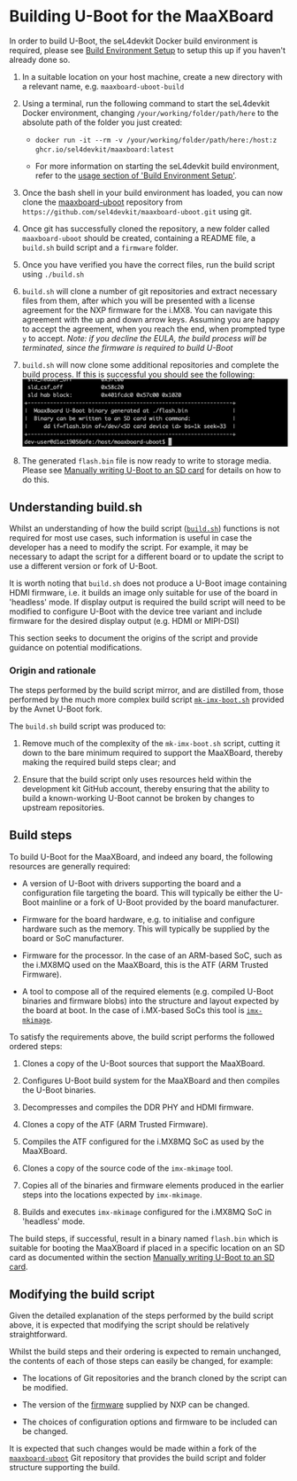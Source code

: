 # Building U-Boot for the MaaXBoard

In order to build U-Boot, the seL4devkit Docker build environment is required, please see [Build Environment Setup](../build_environment_setup.md) to setup this up if you haven't already done so.

1. In a suitable location on your host machine, create a new directory with a relevant name, e.g. `maaxboard-uboot-build`

2. Using a terminal, run the following command to start the seL4devkit Docker environment, changing `/your/working/folder/path/here` to the absolute path of the folder you just created:

    - `docker run -it --rm -v /your/working/folder/path/here:/host:z ghcr.io/sel4devkit/maaxboard:latest`

    - For more information on starting the seL4devkit build environment, refer to the [usage section of 'Build Environment Setup'](../build_environment_setup.md#usage).

3. Once the bash shell in your build environment has loaded, you can now clone the [maaxboard-uboot](https://github.com/sel4devkit/maaxboard-uboot) repository from `https://github.com/sel4devkit/maaxboard-uboot.git` using git.

4. Once git has successfully cloned the repository, a new folder called `maaxboard-uboot` should be created, containing a README file, a `build.sh` build script and a `firmware` folder.

5. Once you have verified you have the correct files, run the build script using `./build.sh`

6. `build.sh` will clone a number of git repositories and extract necessary files from them, after which you will be presented with a license agreement for the NXP firmware for the i.MX8. You can navigate this agreement with the up and down arrow keys. Assuming you are happy to accept the agreement, when you reach the end, when prompted type `y` to accept. *Note: if you decline the EULA, the build process will be terminated, since the firmware is required to build U-Boot*

7. `build.sh` will now clone some additional repositories and complete the build process. If this is successful you should see the following:
![successful-uboot-build](../figures/successful-uboot-build.png)

8. The generated `flash.bin` file is now ready to write to storage media. Please see [Manually writing U-Boot to an SD card](./writing_uboot_to_sd_card.md) for details on how to do this.

## Understanding build.sh

Whilst an understanding of how the build script ([`build.sh`](https://github.com/sel4devkit/maaxboard-uboot/blob/main/build.sh)) functions is not required for most use cases, such information is useful in case the developer has a need to modify the script. For example, it may be necessary to adapt the script for a different board or to update the script to use a different version or fork of U-Boot.

It is worth noting that `build.sh` does not produce a U-Boot image containing HDMI firmware, i.e. it builds an image only suitable for use of the board in 'headless' mode. If display output is required the build script will need to be modified to configure U-Boot with the device tree variant and include firmware for the desired display output (e.g. HDMI or MIPI-DSI)

This section seeks to document the origins of the script and provide guidance on potential modifications.

### Origin and rationale

The steps performed by the build script mirror, and are distilled from, those performed by the much more complex build script [`mk-imx-boot.sh`](https://github.com/Avnet/uboot-imx/blob/maaxboard_v2020.04_5.4.24_2.1.0/mk-imx-boot.sh) provided by the Avnet U-Boot fork.

The `build.sh` build script was produced to:

1. Remove much of the complexity of the `mk-imx-boot.sh` script, cutting it down to the bare minimum required to support the MaaXBoard, thereby making the required build steps clear; and

2. Ensure that the build script only uses resources held within the development kit GitHub account, thereby ensuring that the ability to build a known-working U-Boot cannot be broken by changes to upstream repositories.

## Build steps

To build U-Boot for the MaaXBoard, and indeed any board, the following resources are generally required:

- A version of U-Boot with drivers supporting the board and a configuration file targeting the board. This will typically be either the U-Boot mainline or a fork of U-Boot provided by the board manufacturer.

- Firmware for the board hardware, e.g. to initialise and configure hardware such as the memory. This will typically be supplied by the board or SoC manufacturer.

- Firmware for the processor. In the case of an ARM-based SoC, such as the i.MX8MQ used on the MaaXBoard, this is the ATF (ARM Trusted Firmware).

- A tool to compose all of the required elements (e.g. compiled U-Boot binaries and firmware blobs) into the structure and layout expected by the board at boot. In the case of i.MX-based SoCs this tool is [`imx-mkimage`](https://github.com/sel4devkit/imx-mkimage).

To satisfy the requirements above, the build script performs the followed ordered steps:

1. Clones a copy of the U-Boot sources that support the MaaXBoard.

2. Configures U-Boot build system for the MaaXBoard and then compiles the U-Boot binaries.

3. Decompresses and compiles the DDR PHY and HDMI firmware.

4. Clones a copy of the ATF (ARM Trusted Firmware).

5. Compiles the ATF configured for the i.MX8MQ SoC as used by the MaaXBoard.

6. Clones a copy of the source code of the `imx-mkimage` tool.

7. Copies all of the binaries and firmware elements produced in the earlier steps into the locations expected by `imx-mkimage`.

8. Builds and executes `imx-mkimage` configured for the i.MX8MQ SoC in 'headless' mode.

The build steps, if successful, result in a binary named `flash.bin` which is suitable for booting the MaaXBoard if placed in a specific location on an SD card as documented within the section [Manually writing U-Boot to an SD card](./writing_uboot_to_sd_card.md).

## Modifying the build script

Given the detailed explanation of the steps performed by the build script above, it is expected that modifying the script should be relatively straightforward.

Whilst the build steps and their ordering is expected to remain unchanged, the contents of each of those steps can easily be changed, for example:

- The locations of Git repositories and the branch cloned by the script can be modified.

- The version of the [firmware](https://github.com/sel4devkit/maaxboard-uboot/tree/main/firmware) supplied by NXP can be changed.

- The choices of configuration options and firmware to be included can be changed.

It is expected that such changes would be made within a fork of the [`maaxboard-uboot`](https://github.com/sel4devkit/maaxboard-uboot) Git repository that provides the build script and folder structure supporting the build.
